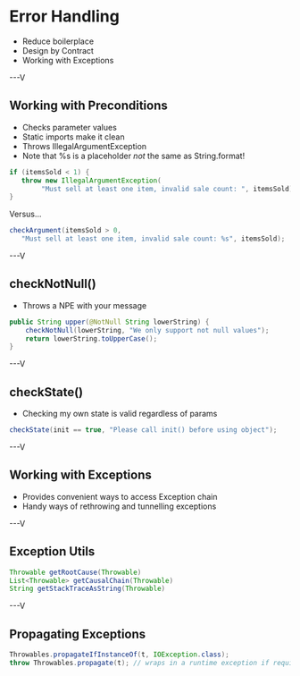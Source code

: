 # Error Handling

* Reduce boilerplace
* Design by Contract
* Working with Exceptions

---V


## Working with Preconditions

* Checks parameter values
* Static imports make it clean
* Throws IllegalArgumentException
* Note that %s is a placeholder *not* the same as String.format!

```java
if (itemsSold < 1) {
   throw new IllegalArgumentException(
        "Must sell at least one item, invalid sale count: ", itemsSold);
}
```

Versus...


```java
checkArgument(itemsSold > 0, 
   "Must sell at least one item, invalid sale count: %s", itemsSold); 
```


---V

## checkNotNull()

* Throws a NPE with your message

```java
public String upper(@NotNull String lowerString) {
	checkNotNull(lowerString, "We only support not null values");
    return lowerString.toUpperCase();
} 
```

---V

## checkState()

* Checking my own state is valid regardless of params

```java
checkState(init == true, "Please call init() before using object");
```

---V

## Working with Exceptions

* Provides convenient ways to access Exception chain
* Handy ways of rethrowing and tunnelling exceptions

---V

## Exception Utils

```java
Throwable getRootCause(Throwable)
List<Throwable> getCausalChain(Throwable)
String getStackTraceAsString(Throwable)
```

---V

## Propagating Exceptions

```java
Throwables.propagateIfInstanceOf(t, IOException.class);
throw Throwables.propagate(t); // wraps in a runtime exception if required 
```
 

